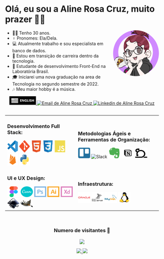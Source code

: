 # Olá, eu sou a Aline Rosa Cruz, muito prazer 👋🏼
<div style="display: inline_block">
    <img align="right" alt="Aline-avatar" height="150" style="border-radius:180px;" src="img/eu_avatar.gif">
</div>

- 🙋‍♀️ Tenho 30 anos.
- ♀️ Pronomes: Ela/Dela.
- 💻 Atualmente trabalho e sou especialista em banco de dados. 
- 🐛 Estou em transição de carreira dentro da tecnologia.
- 🌱 Estudante de desenvolvimento Front-End na Laboratória Brasil.
- 🎓 Iniciarei uma nova graduação na area de Tecnologia no segundo semestre de 2022.
- 🎶 Meu maior hobby é a música.

<div align="center">
      <a href="https://github.com/alinerc27/alinerc27/blob/main/README_EN.md" target="_blank"><img height="28" src="img/ingles3.png" alt="readme in english">      
      <a href="mailto:aline.rosa.cruz@gmail.com" target="_blank"><img src="https://img.shields.io/badge/Gmail-D14836?style=for-the-badge&logo=gmail&logoColor=white" alt="Email de Aline Rosa Cruz">
      <a href="https://www.linkedin.com/in/aline-rosa-cruz/" target="_blank"><img src="https://img.shields.io/badge/-LinkedIn-%230077B5?style=for-the-badge&logo=linkedin&logoColor=white" alt="Linkedin de Aline Rosa Cruz"></a>
</div>

<br>
<div align="center">

  <table>
    <tr>
      <td>
        <h3>Desenvolvimento Full Stack:</h3>
        <div style="display: inline_block">
          <img alt="VSCode" width="35" height="40" src="https://github.com/devicons/devicon/blob/master/icons/vscode/vscode-original.svg" />
          <img alt="Git" width="35" height="40" src="https://github.com/devicons/devicon/blob/master/icons/git/git-original.svg">
          <img alt="HTML5" width="35" height="40" src="https://github.com/devicons/devicon/blob/master/icons/html5/html5-original.svg">
          <img alt="CSS3" width="35" height="40" src="https://raw.githubusercontent.com/devicons/devicon/master/icons/css3/css3-original.svg">
          <img alt="ECMAScript/JavaScript" width="35" height="40" src="https://github.com/devicons/devicon/blob/master/icons/javascript/javascript-plain.svg">
          <img alt="Firebase" width="35" height="40" src="https://github.com/devicons/devicon/blob/master/icons/firebase/firebase-plain.svg" />
          <img alt="Python" width="35" height="40" src="https://github.com/devicons/devicon/blob/master/icons/python/python-original.svg" />
        </div>
      </td>
      <td>
        <h3>Metodologias Ágeis e Ferramentas de Organização:</h3>
        <div style="display: inline_block">
          <img alt="Trello" height="35" width="40" src="https://github.com/devicons/devicon/blob/master/icons/trello/trello-plain.svg">
          <img alt="Slack" height="35" width="40" src="https://cdn.jsdelivr.net/gh/devicons/devicon/icons/slack/slack-original.svg">
          <img alt="Evernote" height="35" width="40" src="img/evernote.svg">
          <img alt="Notion" height="35" width="40" src="img/notion.svg">
          <img alt="Scrum" height="35" width="40" src="img/scrum.svg">
        </div>
      </td>
    </tr>
    <tr>
      <td>
        <h3>UI e UX Design:</h3>
        <div style="display: inline_block">
          <img alt="Figma" height="35" width="40" src="https://github.com/devicons/devicon/blob/master/icons/figma/figma-original.svg">
          <img alt="Canva" height="35" width="40" src="https://github.com/devicons/devicon/blob/master/icons/canva/canva-original.svg">
          <img alt="Adobe Photoshop" height="35" width="40" src="https://github.com/devicons/devicon/blob/master/icons/photoshop/photoshop-line.svg">
          <img alt="Adobe Illustrator" height="35" width="40" src="https://raw.githubusercontent.com/devicons/devicon/2ae2a900d2f041da66e950e4d48052658d850630/icons/illustrator/illustrator-line.svg">
          <img alt="Adobe XD" height="35" width="40" src="https://github.com/devicons/devicon/blob/master/icons/xd/xd-line.svg">
          <img alt="inkscape" height="35" width="40" src="https://github.com/devicons/devicon/blob/master/icons/inkscape/inkscape-original.svg">
          <img alt="Gimp" height="35" width="40" src="https://github.com/devicons/devicon/blob/master/icons/gimp/gimp-original.svg">
        </div>
      </td>
      <td>
        <h3>Infraestrutura:</h3>
        <div style="display: inline_block">
          <img alt="Oracle" height="35" width="40" src="https://github.com/devicons/devicon/blob/master/icons/oracle/oracle-original.svg">
          <img alt="SQL Server" height="35" width="40" src="https://github.com/devicons/devicon/blob/master/icons/microsoftsqlserver/microsoftsqlserver-plain-wordmark.svg">
          <img alt="MySQL" height="35" width="40" src="https://github.com/devicons/devicon/blob/master/icons/mysql/mysql-original-wordmark.svg">          
          <img alt="Linux" height="35" width="40" src="https://github.com/devicons/devicon/blob/master/icons/linux/linux-original.svg">
        </div>
      </td>
    </tr>
  </table>
<br>

### Numero de visitantes 🚀

<div>
     <p align="center"><img align="center" src="https://profile-counter.glitch.me/alinerc27/count.svg"/></p> 
</div>

<div align="center">
  <a href="https://github.com/alinerc27">
  <img height="180em" src="https://github-readme-stats.vercel.app/api?username=alinerc27&show_icons=true&theme=dark&include_all_commits=true&count_private=true"/>
  <img height="180em" src="https://github-readme-stats.vercel.app/api/top-langs/?username=alinerc27&layout=compact&langs_count=7&theme=dark"/>
</div>     

